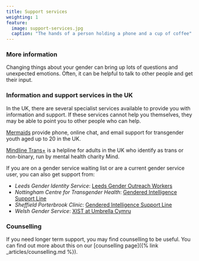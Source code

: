 ```yaml
---
title: Support services
weighting: 1
feature:
  image: support-services.jpg
  caption: "The hands of a person holding a phone and a cup of coffee"
---
```


### More information

Changing things about your gender can bring up lots of questions and unexpected emotions. Often, it can be helpful to talk to other people and get their input.

### Information and support services in the UK

In the UK, there are several specialist services available to provide you with information and support. If these services cannot help you themselves, they may be able to point you to other people who can help.

[Mermaids](https://mermaidsuk.org.uk/contact-us/) provide phone, online chat, and email support for transgender youth aged up to 20 in the UK.

[Mindline Trans+](http://bristolmind.org.uk/help-and-counselling/mindline-transplus/) is a helpline for adults in the UK who identify as trans or non-binary, run by mental health charity Mind.

If you are on a gender service waiting list or are a current gender service user, you can also get support from:

- *Leeds Gender Identity Service*: [Leeds Gender Outreach Workers](https://www.mesmac.co.uk/our-services/leeds/trans-non-binary-gender-outreach-workers)
- *Nottingham Centre for Transgender Health*: [Gendered Intelligence Support Line](http://genderedintelligence.co.uk/projects/supportline)
- *Sheffield Porterbrook Clinic*: [Gendered Intelligence Support Line](http://genderedintelligence.co.uk/projects/supportline)
- *Welsh Gender Service*: [XIST at Umbrella Cymru](https://www.umbrellacymru.co.uk/request-support/)

### Counselling 

If you need longer term support, you may find counselling to be useful. You can find out more about this on our [counselling page]({% link _articles/counselling.md %}).
